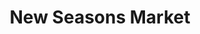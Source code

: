 ---
title: "New Seasons Market"
url: /lake-oswego/new-seasons-market-monroe-parkway/
shop: Supermarkt
---